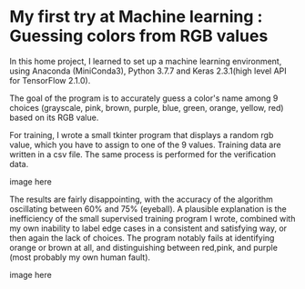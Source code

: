 # My first try at Machine learning : Guessing colors from RGB values

In this home project, I learned to set up a machine learning environment, using Anaconda (MiniConda3), Python 3.7.7 and Keras 2.3.1(high level API for TensorFlow 2.1.0). 

The goal of the program is to accurately guess a color's name among 9 choices (grayscale, pink, brown, purple, blue, green, orange, yellow, red) based on its RGB value.

For training, I wrote a small tkinter program that displays a random rgb value, which you have to assign to one of the 9 values. Training data are written in a csv file. The same process is performed for the verification data.

image here

The results are fairly disappointing, with the accuracy of the algorithm oscillating between 60% and 75% (eyeball). A plausible explanation is the inefficiency of the small supervised training program I wrote, combined with my own inability to label edge cases in a consistent and satisfying way, or then again the lack of choices. The program notably fails at identifying orange or brown at all, and distinguishing between red,pink, and purple (most probably my own human fault).

image here